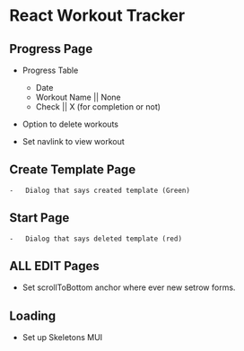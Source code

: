 # React Workout Tracker

## Progress Page

-   Progress Table

    -   Date
    -   Workout Name || None
    -   Check || X (for completion or not)

-   Option to delete workouts
-   Set navlink to view workout

## Create Template Page

    -   Dialog that says created template (Green)

## Start Page

    -   Dialog that says deleted template (red)

## ALL EDIT Pages

-   Set scrollToBottom anchor where ever new setrow forms.

## Loading

-   Set up Skeletons MUI
